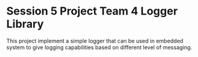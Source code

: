 # Session 5 Project Team 4 Logger Library

This project implement a simple logger that can be used in embedded system to
give logging capabilities based on different level of messaging.
